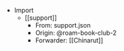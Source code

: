 - Import
    - [[support]]
        - From: support.json
        - Origin: @roam-book-club-2
        - Forwarder: [[Chinarut]]
